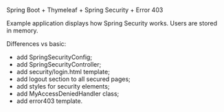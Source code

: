 Spring Boot + Thymeleaf + Spring Security + Error 403

Example application displays how Spring Security works. Users are stored in memory.

Differences vs basic:
- add SpringSecurityConfig;
- add SpringSecurityController;
- add security/login.html template;
- add logout section to all secured pages;
- add styles for security elements;
- add MyAccessDeniedHandler class;
- add error403 template.